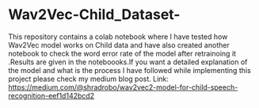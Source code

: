 # Wav2Vec-Child_Dataset-
This repository contains a colab notebook where I have tested how Wav2Vec model works on Child data and have also created another notebook to check the word error rate of the model after retrainoing it .Results are  given in the noteboooks.If you want a detailed explanation of the model and what is the process I have followed while implementing this project please check my medium blog post.
Link: https://medium.com/@shradrobo/wav2vec2-model-for-child-speech-recognition-eef1d142bcd2
